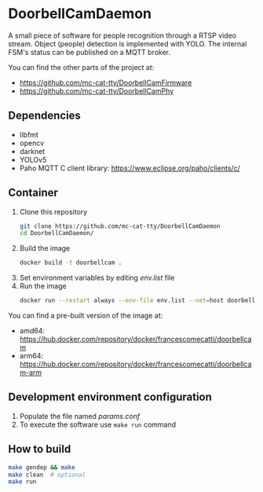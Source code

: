 # DoorbellCamDaemon
A small piece of software for people recognition through a RTSP video stream. Object (people) detection is implemented with YOLO. The internal FSM's status can be published on a MQTT broker.

You can find the other parts of the project at:
 - https://github.com/mc-cat-tty/DoorbellCamFirmware
 - https://github.com/mc-cat-tty/DoorbellCamPhy

## Dependencies
 - libfmt
 - opencv
 - darknet
 - YOLOv5
 - Paho MQTT C client library: https://www.eclipse.org/paho/clients/c/

## Container
 1. Clone this repository
    ```bash
    git clone https://github.com/mc-cat-tty/DoorbellCamDaemon
    cd DoorbellCamDaemon/
    ```
 2. Build the image
    ```bash
    docker build -t doorbellcam .
    ```
 3. Set environment variables by editing _env.list_ file
 4. Run the image
    ```bash
    docker run --restart always --env-file env.list --net=host doorbellcam
    ```

You can find a pre-built version of the image at:
 - amd64: https://hub.docker.com/repository/docker/francescomecatti/doorbellcam
 - arm64: https://hub.docker.com/repository/docker/francescomecatti/doorbellcam-arm

## Development environment configuration
 1. Populate the file named _params.conf_
 4. To execute the software use `make run` command

## How to build
```bash
make gendep && make
make clean  # optional
make run
```

